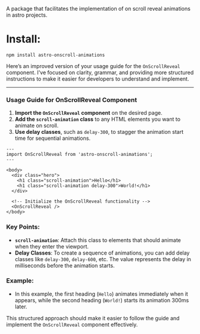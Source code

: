 A package that facilitates the implementation of on scroll reveal animations in astro projects.

# Install:

`npm install astro-onscroll-animations`

Here’s an improved version of your usage guide for the `OnScrollReveal` component. I've focused on clarity, grammar, and providing more structured instructions to make it easier for developers to understand and implement.

---

### Usage Guide for OnScrollReveal Component

1. **Import the `OnScrollReveal` component** on the desired page.
2. **Add the `scroll-animation` class** to any HTML elements you want to animate on scroll.
3. **Use delay classes**, such as `delay-300`, to stagger the animation start time for sequential animations.

```astro
---
import OnScrollReveal from 'astro-onscroll-animations';
---

<body>
  <div class="hero">
    <h1 class="scroll-animation">Hello</h1>
    <h1 class="scroll-animation delay-300">World!</h1>
  </div>
  
  <!-- Initialize the OnScrollReveal functionality -->
  <OnScrollReveal />
</body>
```

### Key Points:
- **`scroll-animation`**: Attach this class to elements that should animate when they enter the viewport.
- **Delay Classes**: To create a sequence of animations, you can add delay classes like `delay-300`, `delay-600`, etc. The value represents the delay in milliseconds before the animation starts.

### Example:
- In this example, the first heading (`Hello`) animates immediately when it appears, while the second heading (`World!`) starts its animation 300ms later.

This structured approach should make it easier to follow the guide and implement the `OnScrollReveal` component effectively.



